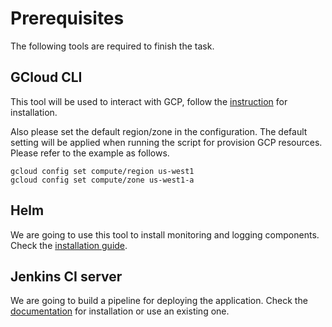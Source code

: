 # Prerequisites

The following tools are required to finish the task.

## GCloud CLI  

This tool will be used to interact with GCP, follow the [instruction](https://cloud.google.com/sdk/install) for installation.

Also please set the default region/zone in the configuration. The default setting will be applied when running the script for provision GCP resources. Please refer to the example as follows.

```
gcloud config set compute/region us-west1
gcloud config set compute/zone us-west1-a
```

## Helm

We are going to use this tool to install monitoring and logging components. Check the [installation guide](https://helm.sh/docs/using_helm/#installing-helm).

## Jenkins CI server

We are going to build a pipeline for deploying the application. Check the [documentation](https://jenkins.io) for installation or use an existing one.

